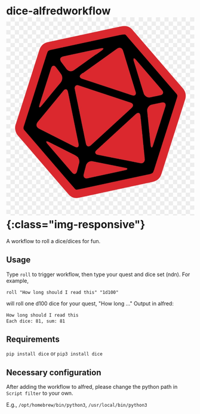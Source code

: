 # dice-alfredworkflow ![dice](./244-2441699_d20-clip-art-png-download.png){:class="img-responsive"}

A workflow to roll a dice/dices for fun.

## Usage

Type `roll` to trigger workflow, then type your quest and dice set (ndn).
For example,

```
roll "How long should I read this" "1d100"
```

will roll one d100 dice for your quest, "How long ..."
Output in alfred:

```
How long should I read this
Each dice: 81, sum: 81
```

## Requirements

`pip install dice` or `pip3 install dice`

## Necessary configuration

After adding the workflow to alfred, please change the python path in `Script filter` to your own.

E.g., `/opt/homebrew/bin/python3`, `/usr/local/bin/python3`
